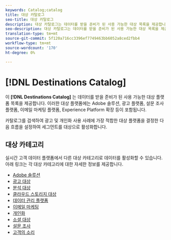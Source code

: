 ```yaml
---
keywords: Catalog;catalog
title: 대상 카탈로그
seo-title: 대상 카탈로그
description: 대상 카탈로그는 데이터를 받을 준비가 된 사용 가능한 대상 목록을 제공합니다. 이러한 대상에는 Adobe 솔루션, 광고 플랫폼, 설문 조사 플랫폼, 이메일 마케팅 플랫폼 등이 포함됩니다.
seo-description: 대상 카탈로그는 데이터를 받을 준비가 된 사용 가능한 대상 목록을 제공합니다. 이러한 대상에는 Adobe 솔루션, 광고 플랫폼, 설문 조사 플랫폼, 이메일 마케팅 플랫폼 등이 포함됩니다.
translation-type: tm+mt
source-git-commit: 5f120a716cc3396ef7749463bb6052a8ced2fbb4
workflow-type: tm+mt
source-wordcount: '170'
ht-degree: 0%

---
```



# [!DNL Destinations Catalog]

이 **[!DNL Destinations Catalog]** 는 데이터를 받을 준비가 된 사용 가능한 대상 플랫폼 목록을 제공합니다. 이러한 대상 플랫폼에는 Adobe 솔루션, 광고 플랫폼, 설문 조사 플랫폼, 이메일 마케팅 플랫폼, Experience Platform 확장 등이 포함됩니다.

카탈로그를 검색하여 광고 및 개인화 사용 사례에 가장 적합한 대상 플랫폼을 결정한 다음 흐름을 설정하여 세그먼트를 대상으로 활성화합니다.

## 대상 카테고리

실시간 고객 데이터 플랫폼에서 다른 대상 카테고리로 데이터를 활성화할 수 있습니다. 아래 링크는 각 대상 카테고리에 대한 자세한 정보를 제공합니다.

- [Adobe 솔루션](./adobe/overview.md)
- [광고 대상](./advertising/overview.md)
- [분석 대상](./analytics/overview.md)
- [클라우드 스토리지 대상](./cloud-storage/overview.md)
- [데이터 관리 플랫폼](./data-management/overview.md)
- [이메일 마케팅](./email-marketing/overview.md)
- [개인화](./personalization/overview.md)
- [소셜 대상](./social/overview.md)
- [설문 조사](./survey/overview.md)
- [고객의 소리](./voice/overview.md)